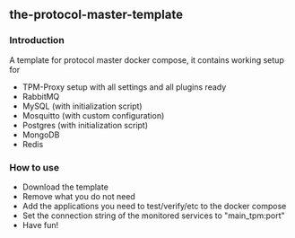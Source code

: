 ## the-protocol-master-template

### Introduction

A template for protocol master docker compose, it contains working setup for

* TPM-Proxy setup with all settings and all plugins ready
* RabbitMQ
* MySQL (with initialization script)
* Mosquitto (with custom configuration)
* Postgres (with initialization script)
* MongoDB
* Redis

### How to use

* Download the template
* Remove what you do not need
* Add the applications you need to test/verify/etc to the docker compose
* Set the connection string of the monitored services to "main_tpm:port"
* Have fun!

